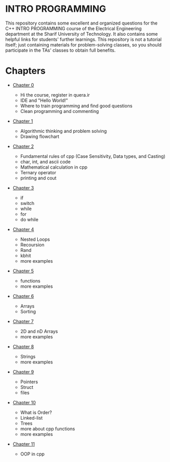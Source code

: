 # INTRO PROGRAMMING
This repository contains some excellent and organized questions for the C++ INTRO PROGRAMMING course of the Electrical Engineering department at the Sharif University of Technology.
It also contains some helpful links for students' further learnings.
This repository is not a tutorial itself; just containing materials for problem-solving classes, so you should participate in the TAs' classes to obtain full benefits.

# Chapters

+ [Chapter 0](https://www.google.com) 
  + Hi the course, register in quera.ir
  + IDE and "Hello World!"
  + Where to train programming and find good questions
  + Clean programming and commenting
  
+ [Chapter 1](https://www.google.com)
  + Algorithmic thinking and problem solving
  + Drawing flowchart
  
+ [Chapter 2](https://www.google.com)
  + Fundamental rules of cpp (Case Sensitivity, Data types, and Casting)
  + char, int, and ascii code
  + Mathematical calculation in cpp
  + Ternary operator
  + printing and cout
  
  
+ [Chapter 3](https://www.google.com)
  + if
  + switch
  + while
  + for
  + do while

+ [Chapter 4](https://www.google.com)
  + Nested Loops
  + Recoursion
  + Rand
  + kbhit
  + more examples

+ [Chapter 5](https://www.google.com)
  + functions
  + more examples

+ [Chapter 6](https://www.google.com)
  + Arrays
  + Sorting
  
+ [Chapter 7](https://www.google.com)
  + 2D and nD Arrays
  + more examples
  
+ [Chapter 8](https://www.google.com)
  + Strings 
  + more examples

+ [Chapter 9](https://www.google.com)
  + Pointers
  + Struct
  + files
  
+ [Chapter 10](https://www.google.com)
  + What is Order?
  + Linked-list
  + Trees
  + more about cpp functions
  + more examples

+ [Chapter 11](https://www.google.com)
  + OOP in cpp

